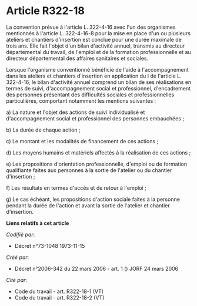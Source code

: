 # Article R322-18

La convention prévue à l'article L. 322-4-16 avec l'un des organismes mentionnés à l'article L. 322-4-16-8 pour la mise en
place d'un ou plusieurs ateliers et chantiers d'insertion est conclue pour une durée maximale de trois ans. Elle fait l'objet
d'un bilan d'activité annuel, transmis au directeur départemental du travail, de l'emploi et de la formation professionnelle
et au directeur départemental des affaires sanitaires et sociales.

Lorsque l'organisme conventionné bénéficie de l'aide à l'accompagnement dans les ateliers et chantiers d'insertion en
application du I de l'article L. 322-4-16, le bilan d'activité annuel comprend un bilan de ses réalisations en termes de
suivi, d'accompagnement social et professionnel, d'encadrement des personnes présentant des difficultés sociales et
professionnelles particulières, comportant notamment les mentions suivantes :

a) La nature et l'objet des actions de suivi individualisé et d'accompagnement social et professionnel des personnes
embauchées ;

b) La durée de chaque action ;

c) Le montant et les modalités de financement de ces actions ;

d) Les moyens humains et matériels affectés à la réalisation de ces actions ;

e) Les propositions d'orientation professionnelle, d'emploi ou de formation qualifiante faites aux personnes à la sortie de
l'atelier ou du chantier d'insertion ;

f) Les résultats en termes d'accès et de retour à l'emploi ;

g) Le cas échéant, les propositions d'action sociale faites à la personne pendant la durée de l'action et avant la sortie de
l'atelier et chantier d'insertion.

**Liens relatifs à cet article**

_Codifié par_:

  - Décret n°73-1048 1973-11-15

_Créé par_:

  - Décret n°2006-342 du 22 mars 2006 - art. 1 () JORF 24 mars 2006

_Cité par_:

  - Code du travail - art. R322-18-1 (VT)
  - Code du travail - art. R322-18-2 (VT)
